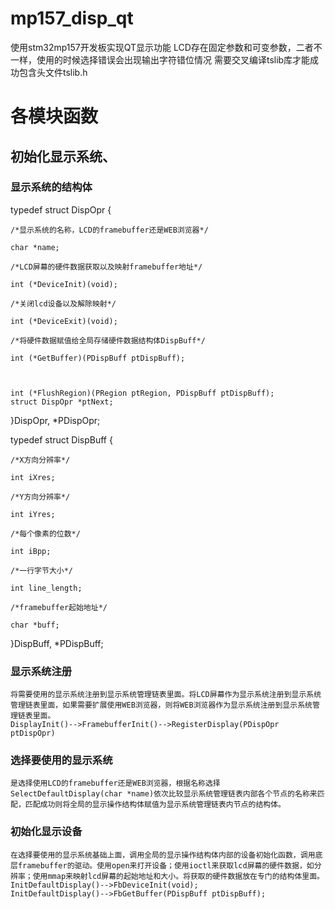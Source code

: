 # mp157_disp_qt
使用stm32mp157开发板实现QT显示功能
LCD存在固定参数和可变参数，二者不一样，使用的时候选择错误会出现输出字符错位情况
需要交叉编译tslib库才能成功包含头文件tslib.h

# 各模块函数
## 初始化显示系统、
### 显示系统的结构体
typedef struct DispOpr 
{

    /*显示系统的名称，LCD的framebuffer还是WEB浏览器*/

    char *name;

    /*LCD屏幕的硬件数据获取以及映射framebuffer地址*/

    int (*DeviceInit)(void);

    /*关闭lcd设备以及解除映射*/

    int (*DeviceExit)(void);

    /*将硬件数据赋值给全局存储硬件数据结构体DispBuff*/

    int (*GetBuffer)(PDispBuff ptDispBuff);

    

    int (*FlushRegion)(PRegion ptRegion, PDispBuff ptDispBuff);
    struct DispOpr *ptNext;
}DispOpr, *PDispOpr;

typedef struct DispBuff 
{

    /*X方向分辨率*/

    int iXres;

    /*Y方向分辨率*/

    int iYres;

    /*每个像素的位数*/
    
    int iBpp;
    
    /*一行字节大小*/

    int line_length;
    
    /*framebuffer起始地址*/

    char *buff;
    
}DispBuff, *PDispBuff;

### 显示系统注册
    将需要使用的显示系统注册到显示系统管理链表里面。将LCD屏幕作为显示系统注册到显示系统管理链表里面，如果需要扩展使用WEB浏览器，则将WEB浏览器作为显示系统注册到显示系统管理链表里面。
    DisplayInit()-->FramebufferInit()-->RegisterDisplay(PDispOpr ptDispOpr)

### 选择要使用的显示系统
    是选择使用LCD的framebuffer还是WEB浏览器，根据名称选择SelectDefaultDisplay(char *name)依次比较显示系统管理链表内部各个节点的名称来匹配，匹配成功则将全局的显示操作结构体赋值为显示系统管理链表内节点的结构体。

### 初始化显示设备
    在选择要使用的显示系统基础上面，调用全局的显示操作结构体内部的设备初始化函数，调用底层framebuffer的驱动。使用open来打开设备；使用ioctl来获取lcd屏幕的硬件数据，如分辨率；使用mmap来映射lcd屏幕的起始地址和大小。将获取的硬件数据放在专门的结构体里面。
    InitDefaultDisplay()-->FbDeviceInit(void);
    InitDefaultDisplay()-->FbGetBuffer(PDispBuff ptDispBuff);
    

